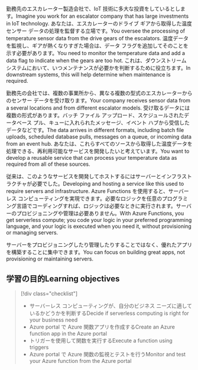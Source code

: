 <span data-ttu-id="32fd0-101">勤務先のエスカレーター製造会社で、IoT 技術に多大な投資をしているとします。</span><span class="sxs-lookup"><span data-stu-id="32fd0-101">Imagine you work for an escalator company that has large investments in IoT technology.</span></span> <span data-ttu-id="32fd0-102">あなたは、エスカレーターのドライブ ギアから取得した温度センサー データの処理を監督する立場です。</span><span class="sxs-lookup"><span data-stu-id="32fd0-102">You oversee the processing of temperature sensor data from the drive gears of the escalators.</span></span> <span data-ttu-id="32fd0-103">温度データを監視し、ギアが熱くなりすぎた場合は、データ フラグを追加してそのことを示す必要があります。</span><span class="sxs-lookup"><span data-stu-id="32fd0-103">You need to monitor the temperature data and add a data flag to indicate when the gears are too hot.</span></span> <span data-ttu-id="32fd0-104">これは、ダウンストリーム システムにおいて、いつメンテナンスが必要かを判断するために役立ちます。</span><span class="sxs-lookup"><span data-stu-id="32fd0-104">In downstream systems, this will help determine when maintenance is required.</span></span>

<span data-ttu-id="32fd0-105">勤務先の会社では、複数の事業所から、異なる複数の型式のエスカレーターからのセンサー データを受け取ります。</span><span class="sxs-lookup"><span data-stu-id="32fd0-105">Your company receives sensor data from a several locations and from different escalator models.</span></span> <span data-ttu-id="32fd0-106">受け取るデータには複数の形式があります。バッチ ファイル アップロード、スケジュールされたデータベース プル、キューに入れられたメッセージ、イベント ハブから受信したデータなどです。</span><span class="sxs-lookup"><span data-stu-id="32fd0-106">The data arrives in different formats, including batch file uploads, scheduled database pulls, messages on a queue, or incoming data from an event hub.</span></span> <span data-ttu-id="32fd0-107">あなたは、これらすべてのソースから取得した温度データを処理できる、再利用可能なサービスを開発したいと考えています。</span><span class="sxs-lookup"><span data-stu-id="32fd0-107">You want to develop a reusable service that can process your temperature data as required from all of these sources.</span></span>

<span data-ttu-id="32fd0-108">従来は、このようなサービスを開発してホストするにはサーバーとインフラストラクチャが必要でした。</span><span class="sxs-lookup"><span data-stu-id="32fd0-108">Developing and hosting a service like this used to require servers and infrastructure.</span></span> <span data-ttu-id="32fd0-109">Azure Functions を使用すると、サーバーレス コンピューティングを実現できます。必要なロジックを任意のプログラミング言語でコーディングすれば、ロジックは必要なときに実行されます。サーバーのプロビジョニングや管理は必要ありません。</span><span class="sxs-lookup"><span data-stu-id="32fd0-109">With Azure Functions, you get serverless compute; you code your logic in your preferred programming language, and  your logic is executed when you need it, without provisioning or managing servers.</span></span>

<span data-ttu-id="32fd0-110">サーバーをプロビジョニングしたり管理したりすることではなく、優れたアプリを構築することに集中できます。</span><span class="sxs-lookup"><span data-stu-id="32fd0-110">You can focus on building great apps, not provisioning or maintaining servers.</span></span>

## <a name="learning-objectives"></a><span data-ttu-id="32fd0-111">学習の目的</span><span class="sxs-lookup"><span data-stu-id="32fd0-111">Learning objectives</span></span>
> [!div class="checklist"]
> * <span data-ttu-id="32fd0-112">サーバーレス コンピューティングが、自分のビジネス ニーズに適しているかどうかを判断する</span><span class="sxs-lookup"><span data-stu-id="32fd0-112">Decide if serverless computing is right for your business need</span></span>
> * <span data-ttu-id="32fd0-113">Azure portal で Azure 関数アプリを作成する</span><span class="sxs-lookup"><span data-stu-id="32fd0-113">Create an Azure function app in the Azure portal</span></span>
> * <span data-ttu-id="32fd0-114">トリガーを使用して関数を実行する</span><span class="sxs-lookup"><span data-stu-id="32fd0-114">Execute a function using triggers</span></span>
> * <span data-ttu-id="32fd0-115">Azure portal で Azure 関数の監視とテストを行う</span><span class="sxs-lookup"><span data-stu-id="32fd0-115">Monitor and test your Azure function from the Azure portal</span></span> 
